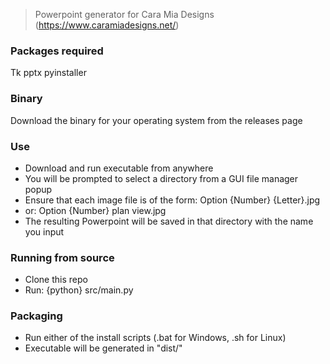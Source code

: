 > Powerpoint generator for Cara Mia Designs (https://www.caramiadesigns.net/)

### Packages required
Tk
pptx
pyinstaller

### Binary
Download the binary for your operating system from the releases page

### Use
- Download and run executable from anywhere
- You will be prompted to select a directory from a GUI file manager popup
- Ensure that each image file is of the form: 
    Option {Number} {Letter}.jpg
- or: 
    Option {Number} plan view.jpg
- The resulting Powerpoint will be saved in that directory with the name you input

### Running from source
- Clone this repo
- Run: 
    {python} src/main.py

### Packaging
- Run either of the install scripts (.bat for Windows, .sh for Linux)
- Executable will be generated in "dist/"

